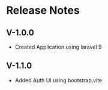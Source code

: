 # Release Notes

## V-1.0.0

- Created Application using laravel 9

## V-1.1.0

- Added Auth UI using bootstrap,vite


